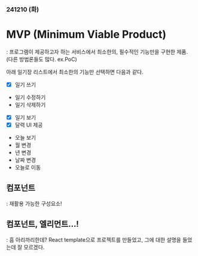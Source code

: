### 241210 (화)

# MVP (Minimum Viable Product)

: 프로그램이 제공하고자 하는 서비스에서 최소한의, 필수적인 기능만을 구현한 제품.
(다른 방법론들도 많다. ex.PoC)

아래 일기장 리스트에서 최소한의 기능만 선택하면 다음과 같다.

- [x] 일기 쓰기
- 일기 수정하기
- 일기 삭제하기
- [x] 일기 보기
- [x] 달력 UI 제공
- 오늘 보기
- 월 변경
- 년 변경
- 날짜 변경
- 오늘로 이동

## 컴포넌트

: 재활용 가능한 구성요소!

## 컴포넌트, 엘리먼트...!

: 흠 아리까리한데? React template으로 프로젝트를 만들었고, 그에 대한 설명을 들었는데 잘 모르겠다.
